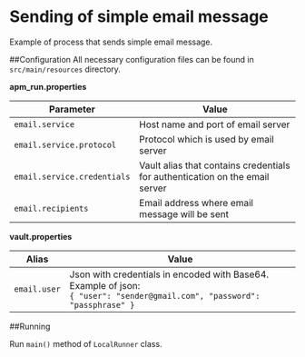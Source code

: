 # Sending of simple email message

Example of process that sends simple email message.  

##Configuration
All necessary configuration files can be found in <code>src/main/resources</code> directory.

**apm_run.properties**

| Parameter     | Value         |
| ------------- |---------------|
| <code>email.service</code> | Host name and port of email server |
| <code>email.service.protocol</code> | Protocol which is used by email server |
| <code>email.service.credentials</code> | Vault alias that contains credentials for authentication on the email server |
| <code>email.recipients</code> | Email address where email message will be sent |

**vault.properties**

| Alias     | Value         |
| ------------- |---------------|
| <code>email.user</code> | Json with credentials in encoded with Base64. Example of json:<br>`{ "user": "sender@gmail.com", "password": "passphrase" }` |


##Running

Run `main()` method of `LocalRunner` class.